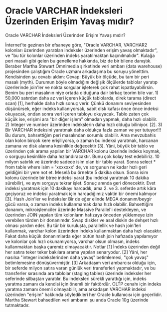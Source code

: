 # Oracle VARCHAR İndeksleri Üzerinden Erişim Yavaş mıdır?


Oracle VARCHAR İndeksleri Üzerinden Erişim Yavaş mıdır?



   İnternet'te gezinen bir efsaneye göre, "Oracle VARCHAR, VARCHAR2 kolonları   üzerinden yaratılan indeksler üzerinden erişim yavaş olmaktadır", ve "bu   tür kolonlar üzerinden indeks yaratılmaktan kaçınılmalıdır".                 Kulağa peri masalı gibi gelen bu genelleme hakkında, biz de bir bilene   danıştık. Beraber Martha Stewart Omnimedia şirketinde veri ambarı (data   warehouse) projesinden çalıştığım Oracle uzmanı arkadaşıma bu soruyu   yönelttim. Kendisinden şu cevabı aldım:                Cevap:                Büyük bir ölçüde, bu tam bir peri masalı (myth). Durumun böyle olmadığını   değişik ölçülerde tablolar yaratıp üzerlerinde join'ler ve nokta sorgular   işleterek çok rahat ispatlayabilirsin. Benim bu peri masalının niye ortada   olduğuna dair birkaç teorim bile var.                1) 50,000 satırdan daha az veri içeren küçük tablolarda, direk tarama (direct   scan) [1], herhalde daha hızlı sonuç verir. Çünkü donanım seviyesinden   düşünürsek, eğer indeks kullanıyorsak, sabit disk kafası önce önce indeksi   okuyacak, ondan sonra veri içeren tabloyu okuyacak. Tablo zaten çok küçük ise,   erişimi ara "bir diğer işlem" olmadan yapmak, daha hızlı olabilir.                2) Integer ve number üzerinden indekslerin daha hızlı olduğu biliniyor. [2].                3) Bir VARCHAR indeksini yaratmak daha oldukça fazla zaman ve yer tutuyor!!!   Bu durum, bahsettiğim peri masalından sorumlu olabilir. Ama mevzubahis olan   kolon birçok kere erişiliyorsa, o zaman bu indeksi yaratmak, harcanan zamana   ve disk alanına kesinlikle değecektir [3].                Yâni, büyük bir tablo ve üzerinden çok arama yapılan bir VARCHAR kolonu   üzerinde indeks koymak, o sorguyu kesinlikle daha hızlandıracaktır. Bunu çok   kolay test edebiliriz. 10 milyon satırlık ve üzerinde sadece isim olan bir   tablo yarat. Sonra select * from table where isim = 'xxxxxxx' de, ve sorgunun   ne kadar hızlı geri geldiğini bir yere not et. Meselâ bu örnekte 5 dakika   olsun.  Sonra isim kolonu üzerinde bir btree indeksi yarat (bu indeksi   yaratmak 10 dakika sürebilir), ve aynı sorguyu tekrar işlet. Sonuç anında geri   dönecektir. Evet indeksi yaratmak için 10 dakikayı harcadık, ama 2. ve   3. seferde artık kâra geçiyoruz ve indeksi yaratmak için harcadığımız vaktin   bir önemi kalmıyor [3].          Hash Join'ler ve İndeksler            Bir de eğer elinde MEGA donanım/beygir gücü varsa, o zaman indeks kullanmamak   daha hızlı olabilir. Bahsettiğim donanım, mikroişlemciler üzerinde Massive   Parallel'i destekleyen, ve üzerinden JOIN yapılan tüm kolonların hafızaya   önceden yüklemeye izin verebilen türden bir donanımdır. Swap diskler ve asal   diskin de dehşet hızlı olması yardım eder. Bu tür bir kuruluşta, parallellik   ve hash join'leri kullanmak, varchar kolon üzerinden indeks kullanmaktan daha   hızlı olacaktır. Fakat daha küçük donanımlarda eğer bütün hash join hafızada   yapılamıyor ve kolonlar çok hızlı okunamıyorsa, varchar olsun olmasın,   indeks kullanmaktan başka çaremiz olmayacaktır.          Notlar            [1] İndeks üzerinden değil her satıra teker teker bakılara arama yapılan   senaryodur.                [2] Yâni, her nasılsa "integer indekslerinden daha yavaş" betimlemesi, "çok   yavaş" betimlemesine dönüşüvermiştir.                [3] Arkadaşım veri ambarcısı olduğu için, bir seferde milyon satıra varan   günlük veri transferleri yapmaktadır, ve bu transferler sırasında ara tablolar   (staging tables) üzerinde indeksler her seferinde silbaştan yaratılır. Bu   indeksleri sürekli yarattığı için, indeks yaratma zamanı da kendisi için   önemli bir faktördür. OLTP cenahı için indeks yaratma zamanı önemli   olmayabilir, ama arkadaşın VARCHAR indeksi üzerinden "erişim" hakkında   söyledikleri her Oracle kullanıcısı için geçerlidir.             Martha Stewart bahsedilen veri ambarını şu anda Oracle 10g üzerinde tutmaktadır.




